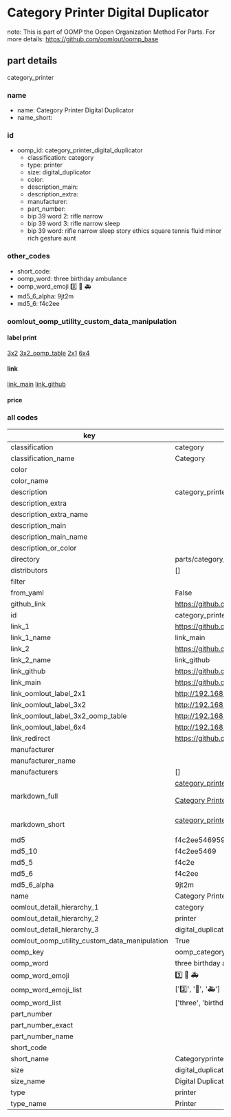 # Category Printer Digital Duplicator  

note: This is part of OOMP the Oopen Organization Method For Parts. For more details: https://github.com/oomlout/oomp_base

##  part details
  



category_printer



### name
* name: Category Printer Digital Duplicator
* name_short: 
### id
* oomp_id: category_printer_digital_duplicator
  * classification: category
  * type: printer
  * size: digital_duplicator
  * color: 
  * description_main: 
  * description_extra: 
  * manufacturer: 
  * part_number: 
  * bip 39 word 2: rifle narrow
  * bip 39 word 3: rifle narrow sleep
  * bip 39 word: rifle narrow sleep story ethics square tennis fluid minor rich gesture aunt

### other_codes
* short_code: 
* oomp_word: three birthday ambulance
* oomp_word_emoji :three: :birthday: :ambulance:
* md5_6_alpha: 9jt2m
* md5_6: f4c2ee






### oomlout_oomp_utility_custom_data_manipulation
#### label print
[3x2](http://192.168.1.245:1112/?label=oomp%209jt2m)
[3x2_oomp_table](http://192.168.1.108:1112/?label=oomp%209jt2m)
[2x1](http://192.168.1.242:1112/?label=oomp%209jt2m)
[6x4](http://192.168.1.55:1112/?label=oomp%209jt2m)    

#### link

[link_main](https://github.com/oomlout/oomlout_oomp_version_1_messy/tree/main/parts/category_printer_digital_duplicator) [link_github](https://github.com/oomlout/oomlout_oomp_version_1_messy/tree/main/parts/category_printer_digital_duplicator)                             

#### price







### all codes 
| key | value |  
| --- | --- |  
| classification | category |  
| classification_name | Category |  
| color |  |  
| color_name |  |  
| description | category_printer |  
| description_extra |  |  
| description_extra_name |  |  
| description_main |  |  
| description_main_name |  |  
| description_or_color |   |  
| directory | parts/category_printer_digital_duplicator |  
| distributors | [] |  
| filter |  |  
| from_yaml | False |  
| github_link | https://github.com/oomlout/oomlout_oomp_part_src/tree/main/parts/category_printer_digital_duplicator |  
| id | category_printer_digital_duplicator |  
| link_1 | https://github.com/oomlout/oomlout_oomp_version_1_messy/tree/main/parts/category_printer_digital_duplicator |  
| link_1_name | link_main |  
| link_2 | https://github.com/oomlout/oomlout_oomp_version_1_messy/tree/main/parts/category_printer_digital_duplicator |  
| link_2_name | link_github |  
| link_github | https://github.com/oomlout/oomlout_oomp_version_1_messy/tree/main/parts/category_printer_digital_duplicator |  
| link_main | https://github.com/oomlout/oomlout_oomp_version_1_messy/tree/main/parts/category_printer_digital_duplicator |  
| link_oomlout_label_2x1 | http://192.168.1.242:1112/?label=oomp%209jt2m |  
| link_oomlout_label_3x2 | http://192.168.1.245:1112/?label=oomp%209jt2m |  
| link_oomlout_label_3x2_oomp_table | http://192.168.1.108:1112/?label=oomp%209jt2m |  
| link_oomlout_label_6x4 | http://192.168.1.55:1112/?label=oomp%209jt2m |  
| link_redirect | https://github.com/oomlout/oomlout_oomp_version_1_messy/tree/main/parts/category_printer_digital_duplicator |  
| manufacturer |  |  
| manufacturer_name |  |  
| manufacturers | [] |  
| markdown_full | [category_printer_digital_duplicator](none)<br>[](none)<br>[Category Printer Digital Duplicator](none)<br><br> |  
| markdown_short | [category_printer_digital_duplicator](none)<br><br> |  
| md5 | f4c2ee546959bbe74da6dd699664c5cd |  
| md5_10 | f4c2ee5469 |  
| md5_5 | f4c2e |  
| md5_6 | f4c2ee |  
| md5_6_alpha | 9jt2m |  
| name | Category Printer Digital Duplicator |  
| oomlout_detail_hierarchy_1 | category |  
| oomlout_detail_hierarchy_2 | printer |  
| oomlout_detail_hierarchy_3 | digital_duplicator |  
| oomlout_oomp_utility_custom_data_manipulation | True |  
| oomp_key | oomp_category_printer_digital_duplicator |  
| oomp_word | three birthday ambulance |  
| oomp_word_emoji | :three: :birthday: :ambulance: |  
| oomp_word_emoji_list | [':three:', ':birthday:', ':ambulance:'] |  
| oomp_word_list | ['three', 'birthday', 'ambulance'] |  
| part_number |  |  
| part_number_exact |  |  
| part_number_name |  |  
| short_code |  |  
| short_name | Categoryprinter |  
| size | digital_duplicator |  
| size_name | Digital Duplicator |  
| type | printer |  
| type_name | Printer |  

